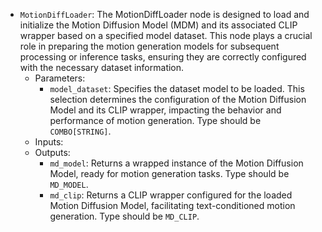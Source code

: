 - `MotionDiffLoader`: The MotionDiffLoader node is designed to load and initialize the Motion Diffusion Model (MDM) and its associated CLIP wrapper based on a specified model dataset. This node plays a crucial role in preparing the motion generation models for subsequent processing or inference tasks, ensuring they are correctly configured with the necessary dataset information.
    - Parameters:
        - `model_dataset`: Specifies the dataset model to be loaded. This selection determines the configuration of the Motion Diffusion Model and its CLIP wrapper, impacting the behavior and performance of motion generation. Type should be `COMBO[STRING]`.
    - Inputs:
    - Outputs:
        - `md_model`: Returns a wrapped instance of the Motion Diffusion Model, ready for motion generation tasks. Type should be `MD_MODEL`.
        - `md_clip`: Returns a CLIP wrapper configured for the loaded Motion Diffusion Model, facilitating text-conditioned motion generation. Type should be `MD_CLIP`.

